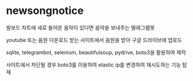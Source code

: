 # newsongnotice

빌보드 차트에 새로 들어온 음악이 있다면 음악을 보내주는 텔레그램봇

youtube 또는 음원 다운로드 받는 사이트에서 음원을 받아 구글 드라이브에 업로드

sqlite, telegrambot, selenium, beautifulsoup, pydrive, boto3을 활용하여 제작

사이트에서 차단될 경우 boto3를 이용하여 elastic ip를 변경하여 재시도하는 기능 탑재
